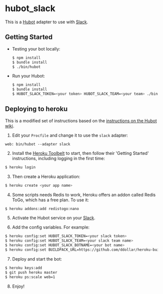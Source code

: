 # hubot_slack

This is a [Hubot](http://hubot.github.com/) adapter to use with [Slack](https://slack.com/).

## Getting Started

* Testing your bot locally:

  ``` sh
  $ npm install
  $ bundle install
  $ ./bin/hubot
  ```

* Run your Hubot:

  ``` sh
  $ npm install
  $ bundle install
  $ HUBOT_SLACK_TOKEN=<your token> HUBOT_SLACK_TEAM=<your team> ./bin/hubot --adapter slack
  ```

## Deploying to heroku

This is a modified set of instructions based on the [instructions on the Hubot wiki](https://github.com/github/hubot/blob/master/docs/deploying/heroku.md).

1. Edit your `Procfile` and change it to use the `slack` adapter:

  ```
  web: bin/hubot --adapter slack
  ```

2. Install the [Heroku Toolbelt](https://toolbelt.heroku.com/) to start, then follow their 'Getting Started' instructions, including logging in the first time:

  ``` sh
  $ heroku login
  ```

3. Then create a Heroku application:

  ``` sh
  $ heroku create <your app name>
  ```

4. Some scripts needs Redis to work, Heroku offers an addon called Redis ToGo, which has a free plan. To use it:

  ``` sh
  $ heroku addons:add redistogo:nano
  ```

5. Activate the Hubot service on your [Slack](https://slack.com/).

6. Add the config variables. For example:

  ``` sh
  $ heroku config:set HUBOT_SLACK_TOKEN=<your slack token>
  $ heroku config:set HUBOT_SLACK_TEAM=<your slack team name>
  $ heroku config:set HUBOT_SLACK_BOTNAME=<your bot name>
  $ heroku config:set BUILDPACK_URL=https://github.com/ddollar/heroku-buildpack-multi.git
  ```

7. Deploy and start the bot:

  ``` sh
  $ heroku keys:add
  $ git push heroku master
  $ heroku ps:scale web=1
  ```

8. Enjoy!
